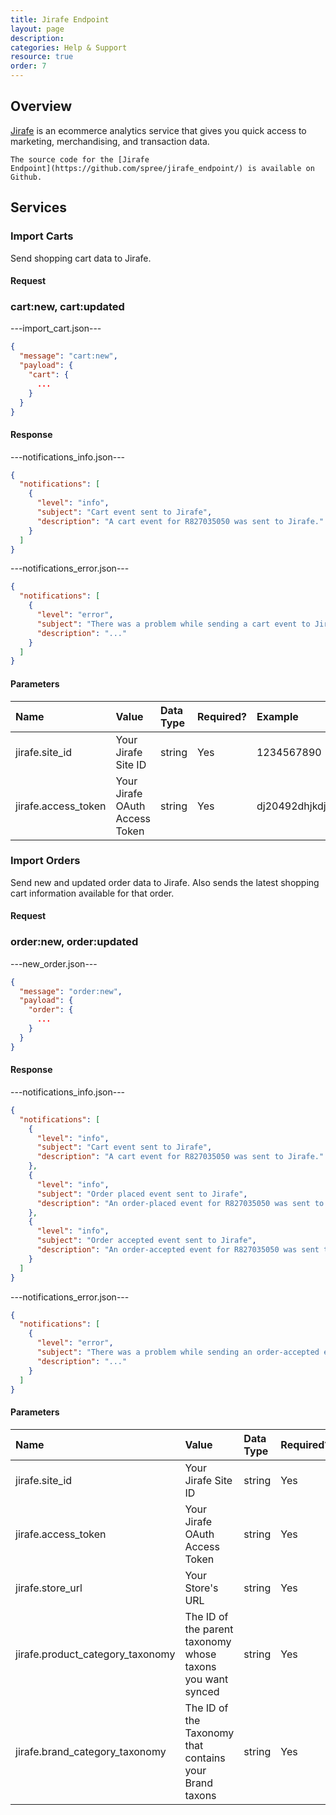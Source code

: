 ```yaml
---
title: Jirafe Endpoint
layout: page
description:
categories: Help & Support
resource: true
order: 7
---
```


## Overview

[Jirafe](http://jirafe.com) is an ecommerce analytics service that gives you 
quick access to marketing, merchandising, and transaction data.

```
The source code for the [Jirafe 
Endpoint](https://github.com/spree/jirafe_endpoint/) is available on Github.
```

## Services

### Import Carts

Send shopping cart data to Jirafe.

#### Request

### cart:new, cart:updated

---import_cart.json---
```json
{
  "message": "cart:new",
  "payload": {
    "cart": {
      ...
    }
  }
}
```

#### Response

---notifications_info.json---

```json
{
  "notifications": [
    {
      "level": "info",
      "subject": "Cart event sent to Jirafe",
      "description": "A cart event for R827035050 was sent to Jirafe."
    }
  ]
}
```

---notifications_error.json---

```json
{
  "notifications": [
    {
      "level": "error",
      "subject": "There was a problem while sending a cart event to Jirafe.",
      "description": "..."
    }
  ]
}
```

#### Parameters

| Name | Value | Data Type | Required? |Example |
| :----| :-----| :------ |:------ | :------ |
| jirafe.site_id | Your Jirafe Site ID | string | Yes | 1234567890 |
| jirafe.access_token | Your Jirafe OAuth Access Token | string | Yes | dj20492dhjkdj20492dhjk |

### Import Orders

Send new and updated order data to Jirafe. Also sends the latest shopping cart information 
available for that order.

#### Request

### order:new, order:updated

---new_order.json---
```json
{
  "message": "order:new",
  "payload": {
    "order": {
      ...
    }
  }
}
```

#### Response

---notifications_info.json---

```json
{
  "notifications": [
    {
      "level": "info",
      "subject": "Cart event sent to Jirafe",
      "description": "A cart event for R827035050 was sent to Jirafe."
    },
    {
      "level": "info",
      "subject": "Order placed event sent to Jirafe",
      "description": "An order-placed event for R827035050 was sent to Jirafe."
    },
    {
      "level": "info",
      "subject": "Order accepted event sent to Jirafe",
      "description": "An order-accepted event for R827035050 was sent to Jirafe."
    }
  ]
}
```

---notifications_error.json---

```json
{
  "notifications": [
    {
      "level": "error",
      "subject": "There was a problem while sending an order-accepted event to Jirafe.",
      "description": "..."
    }
  ]
}
```

#### Parameters

| Name | Value | Data Type | Required? |Example |
| :----| :-----| :------ |:------ | :------ |
| jirafe.site_id | Your Jirafe Site ID | string | Yes | 1234567890 |
| jirafe.access_token | Your Jirafe OAuth Access Token | string | Yes | dj20492dhjkdj20492dhjk |
| jirafe.store_url | Your Store's URL | string | Yes | dj20492dhjkdj20492dhjk |
| jirafe.product_category_taxonomy | The ID of the parent taxonomy whose taxons you want synced | string | Yes | 2 |
| jirafe.brand_category_taxonomy | The ID of the Taxonomy that contains your Brand taxons | string | Yes | 4 |

